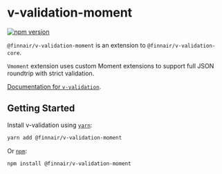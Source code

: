 # v-validation-moment

[![npm version](https://badge.fury.io/js/%40finnair%2Fv-validation-moment.svg)](https://badge.fury.io/js/%40finnair%2Fv-validation-moment)

`@finnair/v-validation-moment` is an extension to `@finnair/v-validation-core`.

`Vmoment` extension uses custom Moment extensions to support full JSON roundtrip with strict validation.

[Documentation for `v-validation`](https://github.com/finnair/v-validation).

## Getting Started

Install v-validation using [`yarn`](https://yarnpkg.com/en/package/jest):

```bash
yarn add @finnair/v-validation-moment
```

Or [`npm`](https://www.npmjs.com/):

```bash
npm install @finnair/v-validation-moment
```
